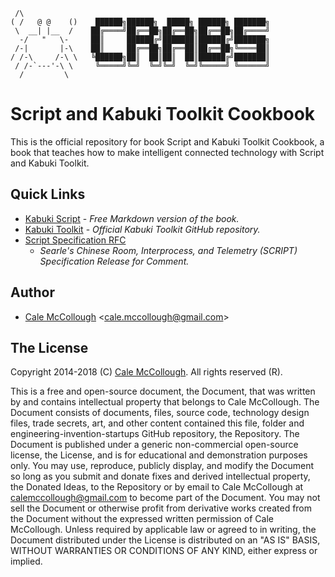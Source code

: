 ﻿```
 /\
( /   @ @    ()    ██████╗██████╗  █████╗ ██████╗ ███████╗
 \  __| |__  /    ██╔════╝██╔══██╗██╔══██╗██╔══██╗██╔════╝
  -/   "   \-     ██║     ██████╔╝███████║██████╔╝███████╗
 /-|       |-\    ██║     ██╔══██╗██╔══██║██╔══██╗╚════██║
/ /-\     /-\ \   ╚██████╗██║  ██║██║  ██║██████╔╝███████║
 / /-`---'-\ \     ╚═════╝╚═╝  ╚═╝╚═╝  ╚═╝╚═════╝ ╚══════╝
  /         \      
```

# Script and Kabuki Toolkit Cookbook

This is the official repository for book Script and Kabuki Toolkit Cookbook, a book that teaches how to make intelligent connected technology with Script and Kabuki Toolkit.

## Quick Links

* [Kabuki Script](https://github.com/CaleMcCollough/kabuki-script/01-Overview) - *Free Markdown version of the book.*
* [Kabuki Toolkit](https://github.com/kabuki-starship/kabuki-toolkit) - *Official Kabuki Toolkit GitHub repository.*
* [Script Specification RFC](https://github.com/kabuki-starship/script/wiki/SCRIPT-Specification-RFC)
  - *Searle's Chinese Room, Interprocess, and Telemetry (SCRIPT) Specification Release for Comment.*

## Author

* [Cale McCollough](https://calemccollough.github.io) <[cale.mccollough@gmail.com](mailto:cale.mccollough@gmail.com)>

## The License

Copyright 2014-2018 (C) [Cale McCollough](https://calemccollough.github.io). All rights reserved (R).

This is a free and open-source document, the Document, that was written by and contains intellectual property that belongs to Cale McCollough. The Document consists of documents, files, source code, technology design files, trade secrets, art, and other content contained this file, folder and engineering-invention-startups GitHub repository, the Repository. The Document is published under a generic non-commercial open-source license, the License, and is for educational and demonstration purposes only. You may use, reproduce, publicly display, and modify the Document so long as you submit and donate fixes and derived intellectual property, the Donated Ideas, to the Repository or by email to Cale McCollough at [calemccollough@gmail.com](mailto:calemccollough@gmail.com) to become part of the Document. You may not sell the Document or otherwise profit from derivative works created from the Document without the expressed written permission of Cale McCollough. Unless required by applicable law or agreed to in writing, the Document distributed under the License is distributed on an "AS IS" BASIS, WITHOUT WARRANTIES OR CONDITIONS OF ANY KIND, either express or implied.
